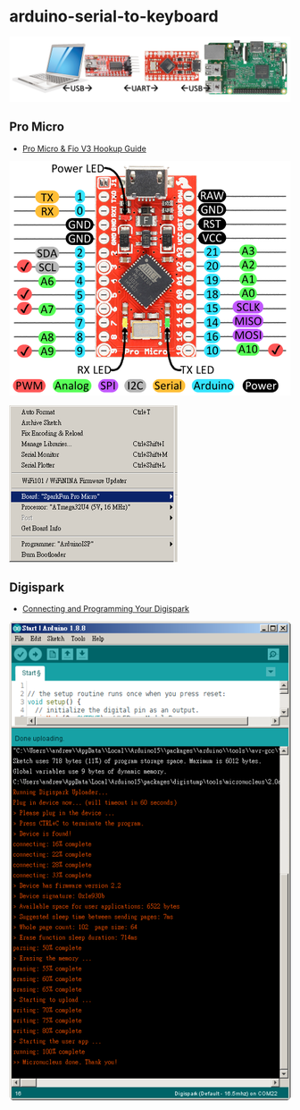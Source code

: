 # arduino-serial-to-keyboard

![](images/wiring-diagram.png)


## Pro Micro

* [Pro Micro & Fio V3 Hookup Guide](https://learn.sparkfun.com/tutorials/pro-micro--fio-v3-hookup-guide/all)

![](images/ProMicro_Pinout.png)

![](images/ProMicro_Setup.png)


## Digispark

* [Connecting and Programming Your Digispark](http://digistump.com/wiki/digispark/tutorials/connecting)

![](images/DigiSpark_Upload.png)
